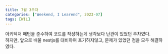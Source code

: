 ```yaml
---
title: 7월 3주차
categories: ["Weekend, I Learend", 2023-07]
tags: [WIL]
---
```


아키텍처 패턴을 준수하여 코드를 작성하는게 생각보다 난관이 있었던 주차였다.<br>
하지만, 앞으로 배울 nestjs를 대비하여 포기하지않고, 문제가 있었던 점을 모두 해결하였다.
